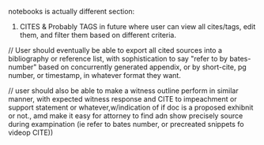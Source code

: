notebooks is actually different section:

1. CITES & Probably TAGS in future where user can view all cites/tags, edit them, and filter them based on different criteria.

//
User should eventually be able to export all cited sources into a bibliography or reference list, with sophistication to say "refer to by bates-number" based on concurrently generated appendix, or by short-cite, pg number, or timestamp, in whatever format they want.

// user should also be able to make a witness outline perform in similar manner, with expected witness response and CITE to impeachment or support statement or whatever,w/indication of if doc is a proposed exhibnit or not., amd make it easy for attorney to find adn show precisely source during exampination (ie refer to bates number, or precreated snippets fo videop CITE))
